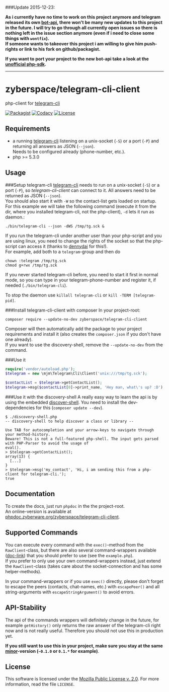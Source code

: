 ###Update 2015-12-23:

**As i currently have no time to work on this project anymore and telegram released its own [bot-api](https://core.telegram.org/bots), there won't be many new updates to this project in the future. I will try to go through all currently open issues so there is nothing left in the issue section anymore (even if i need to close some things with `wontfix`).  
If someone wants to takeover this project i am willing to give him push-rights or link to his fork on github/packagist.**

**If you want to port your project to the new bot-api take a look at the [unofficial php-sdk](https://github.com/irazasyed/telegram-bot-sdk).**

<hr />

zyberspace/telegram-cli-client
==============================
php-client for [telegram-cli](https://github.com/vysheng/tg/)

[![Packagist](https://img.shields.io/packagist/v/zyberspace/telegram-cli-client.svg)](https://packagist.org/packages/zyberspace/telegram-cli-client)
[![Codacy](https://www.codacy.com/project/badge/4175a9bbf88547cdbd94cf57c457068d)](https://www.codacy.com/app/zyberspace/php-telegram-cli-client)
[![License](https://img.shields.io/github/license/zyberspace/php-telegram-cli-client.svg)](https://www.mozilla.org/MPL/2.0/)

Requirements
------------
 - a running [telegram-cli](https://github.com/vysheng/tg/) listening on a unix-socket (`-S`) or a port (`-P`) and returning all answers as JSON (`--json`).  
   Needs to be configured already (phone-number, etc.).
 - php >= 5.3.0

Usage
-----

###Setup telegram-cli
[telegram-cli](https://github.com/vysheng/tg/) needs to run on a unix-socket (`-S`) or a port (`-P`), so *telegram-cli-client* can connect to it. All answers need to be returned as JSON (`--json`).  
You should also start it with `-W` so the contact-list gets loaded on startup.  
For this example we will take the following command (execute it from the dir, where you installed telegram-cli, not the php-client), `-d` lets it run as daemon.:

```shell
./bin/telegram-cli --json -dWS /tmp/tg.sck &
```

If you run the telegram-cli under another user than your php-script and you are using linux, you need to change the rights of the socket so that the php-script can access it (thanks to [dennydai](https://github.com/dennydai) for this!).  
For example, add both to a `telegram`-group and then do

```shell
chown :telegram /tmp/tg.sck
chmod g+rwx /tmp/tg.sck
```

If you never started telegram-cli before, you need to start it first in normal mode, so you can type in your telegram-phone-number and register it, if needed (`./bin/telegram-cli`).

To stop the daemon use `killall telegram-cli` or `kill -TERM [telegram-pid]`.

###Install telegram-cli-client with composer
In your project-root:

```shell
composer require --update-no-dev zyberspace/telegram-cli-client
```

Composer will then automatically add the package to your project requirements and install it (also creates the `composer.json` if you don't have one already).  
If you want to use the discovery-shell, remove the `--update-no-dev` from the command.

###Use it

```php
require('vendor/autoload.php');
$telegram = new \mjm\Telegram\Cli\Client('unix:///tmp/tg.sck');

$contactList = $telegram->getContactList();
$telegram->msg($contactList[0]->print_name, 'Hey man, what\'s up? :D');
```

###Use it with the discovery-shell
A really easy way to learn the api is by using the embedded [discover-shell](https://github.com/zyberspace/php-discovery-shell). You need to install the dev-dependencies for this (`composer update --dev`).

```shell
$ ./discovery-shell.php
-- discovery-shell to help discover a class or library --

Use TAB for autocompletion and your arrow-keys to navigate through your method-history.
Beware! This is not a full-featured php-shell. The input gets parsed with PHP-Parser to avoid the usage of
eval().
> $telegram->getContactList();
array(13) {
  [...]
}
> $telegram->msg('my_contact', 'Hi, i am sending this from a php-client for telegram-cli.');
true
```

Documentation
-------------
To create the docs, just run `phpdoc` in the the project-root.  
An online-version is available at [phpdoc.zyberware.org/zyberspace/telegram-cli-client](http://phpdoc.zyberware.org/zyberspace/telegram-cli-client/).

Supported Commands
------------------
You can execute every command with the `exec()`-method from the `RawClient`-class, but there are also several command-wrappers available ([doc-link](http://phpdoc.zyberware.org/zyberspace/telegram-cli-client/classes/Zyberspace.Telegram.Cli.Client.html)) that you should prefer to use (see the `example.php`).  
If you prefer to only use your own command-wrappers instead, just extend the `RawClient`-class (takes care about the socket-connection and has some helper-methods).

In your command-wrappers or if you use `exec()` directly, please don't forget to escape the peers (contacts, chat-names, etc.) with `escapePeer()` and all string-arguments with `escapeStringArgument()` to avoid errors.

API-Stability
-------------
The api of the commands wrappers will definitely change in the future, for example `getHistory()` only returns the raw answer of the telegram-cli right now and is not really useful. Therefore you should not use this in production yet.

**If you still want to use this in your project, make sure you stay at the same [minor](http://semver.org/spec/v2.0.0.html)-version (`~0.1.0` or `0.1.*` for example)**.

License
-------
This software is licensed under the [Mozilla Public License v. 2.0](http://mozilla.org/MPL/2.0/). For more information, read the file `LICENSE`.
